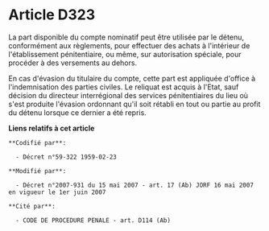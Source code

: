 # Article D323

La part disponible du compte nominatif peut être utilisée par le détenu, conformément aux règlements, pour effectuer des
achats à l'intérieur de l'établissement pénitentiaire, ou même, sur autorisation spéciale, pour procéder à des versements au
dehors.

En cas d'évasion du titulaire du compte, cette part est appliquée d'office à l'indemnisation des parties civiles. Le reliquat
est acquis à l'Etat, sauf décision du directeur interrégional des services pénitentiaires du lieu où s'est produite l'évasion
ordonnant qu'il soit rétabli en tout ou partie au profit du détenu lorsque ce dernier a été repris.

**Liens relatifs à cet article**

	**Codifié par**:

	  - Décret n°59-322 1959-02-23

	**Modifié par**:

	  - Décret n°2007-931 du 15 mai 2007 - art. 17 (Ab) JORF 16 mai 2007 en vigueur le 1er juin 2007

	**Cité par**:

	  - CODE DE PROCEDURE PENALE - art. D114 (Ab)
